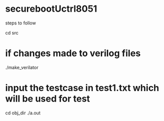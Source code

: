 # securebootUctrl8051
steps to follow

cd src
# if changes made to verilog files
./make_verilator
# input the testcase in test1.txt which will be used for test
cd obj_dir
./a.out
